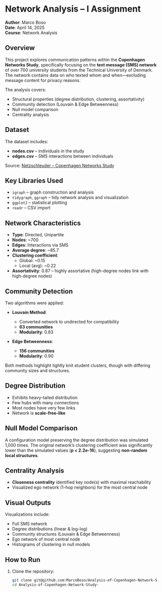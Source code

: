 # Network Analysis – I Assignment

**Author**: Marco Boso  
**Date**: April 14, 2025  
**Course**: Network Analysis

## Overview

This project explores communication patterns within the **Copenhagen Networks Study**, specifically focusing on the **text message (SMS) network** of over 700 university students from the Technical University of Denmark. The network contains data on who texted whom and when—excluding message content for privacy reasons.

The analysis covers:
- Structural properties (degree distribution, clustering, assortativity)
- Community detection (Louvain & Edge Betweenness)
- Null model comparison
- Centrality analysis

## Dataset

The dataset includes:
- **nodes.csv** – individuals in the study
- **edges.csv** – SMS interactions between individuals

Source: [Netzschleuder – Copenhagen Networks Study](https://networks.skewed.de/net/copenhagen)

## Key Libraries Used

- `igraph` – graph construction and analysis  
- `tidygraph`, `ggraph` – tidy network analysis and visualization  
- `ggplot2` – statistical plotting  
- `readr` – CSV import

## Network Characteristics

- **Type**: Directed, Unipartite  
- **Nodes**: ~700  
- **Edges**: Interactions via SMS  
- **Average degree**: ~85.7  
- **Clustering coefficient**:  
  - Global: ~0.15  
  - Local (avg): ~0.22  
- **Assortativity**: 0.87 – highly assortative (high-degree nodes link with high-degree nodes)

## Community Detection

Two algorithms were applied:

- **Louvain Method**:
  - Converted network to undirected for compatibility
  - **63 communities**
  - **Modularity**: 0.83

- **Edge Betweenness**:
  - **156 communities**
  - **Modularity**: 0.90

Both methods highlight tightly knit student clusters, though with differing community sizes and structures.

## Degree Distribution

- Exhibits heavy-tailed distribution
- Few hubs with many connections
- Most nodes have very few links
- Network is **scale-free-like**

## Null Model Comparison

A configuration model preserving the degree distribution was simulated 1,000 times. The original network’s clustering coefficient was significantly lower than the simulated values (**p < 2.2e-16**), suggesting **non-random local structures**.

## Centrality Analysis

- **Closeness centrality** identified key node(s) with maximal reachability
- Visualized ego network (1-hop neighbors) for the most central node

## Visual Outputs

Visualizations include:
- Full SMS network
- Degree distributions (linear & log-log)
- Community structures (Louvain & Edge Betweenness)
- Ego network of most central node
- Histograms of clustering in null models

## How to Run

1. Clone the repository:
   ```bash
   git clone git@github.com:MarcoBoso/Analysis-of-Copenhagen-Network-Study-.git
   cd Analysis-of-Copenhagen-Network-Study-
